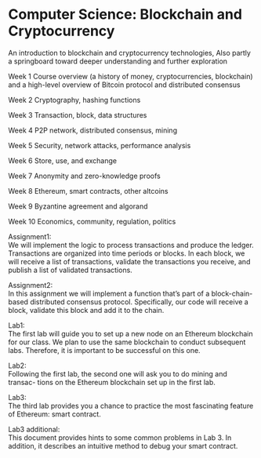 # Computer Science: Blockchain and Cryptocurrency
 An introduction to blockchain and cryptocurrency technologies, Also partly a springboard toward deeper understanding and further exploration

Week 1 Course overview (a history of money, cryptocurrencies, blockchain) and a high-level overview of Bitcoin protocol and distributed consensus

Week 2 Cryptography, hashing functions 

Week 3 Transaction, block, data structures

Week 4 P2P network, distributed consensus, mining

Week 5 Security, network attacks, performance analysis

Week 6 Store, use, and exchange

Week 7 Anonymity and zero-knowledge proofs

Week 8 Ethereum, smart contracts, other altcoins

Week 9 Byzantine agreement and algorand

Week 10 Economics, community, regulation, politics

Assignment1:  
We will implement the logic to process transactions and produce the ledger.
Transactions are organized into time periods or blocks. In each block, we will receive a list of
transactions, validate the transactions you receive, and publish a list of validated transactions.

Assignment2:  
In this assignment we will implement a function that’s part of a block-chain-based distributed consensus
protocol. Specifically, our code will receive a block, validate this block and add it to the chain.

Lab1:  
The first lab will guide you to set up a new node on an Ethereum blockchain
for our class. We plan to use the same blockchain to conduct subsequent labs.
Therefore, it is important to be successful on this one.

Lab2:  
Following the first lab, the second one will ask you to do mining and transac-
tions on the Ethereum blockchain set up in the first lab. 

Lab3:  
The third lab provides you a chance to practice the most fascinating feature of
Ethereum: smart contract.

Lab3 additional:  
This document provides hints to some common problems in Lab 3. In addition,
it describes an intuitive method to debug your smart contract.
